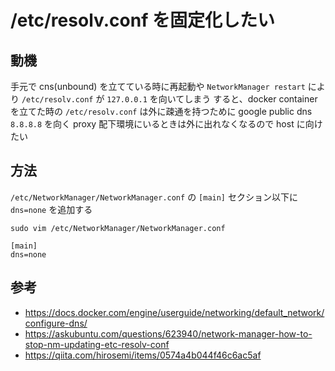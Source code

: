 # /etc/resolv.conf を固定化したい

## 動機
手元で cns(unbound) を立てている時に再起動や `NetworkManager restart` により `/etc/resolv.conf` が `127.0.0.1` を向いてしまう
すると、docker container を立てた時の `/etc/resolv.conf` は外に疎通を持つために google public dns `8.8.8.8` を向く
proxy 配下環境にいるときは外に出れなくなるので host に向けたい

## 方法

`/etc/NetworkManager/NetworkManager.conf` の `[main]` セクション以下に  `dns=none` を追加する

`sudo vim /etc/NetworkManager/NetworkManager.conf`
```
[main]
dns=none
```

## 参考
- https://docs.docker.com/engine/userguide/networking/default_network/configure-dns/
- https://askubuntu.com/questions/623940/network-manager-how-to-stop-nm-updating-etc-resolv-conf
- https://qiita.com/hirosemi/items/0574a4b044f46c6ac5af


